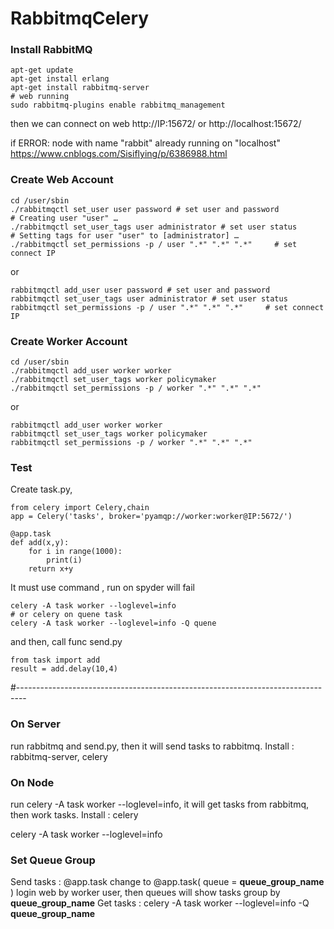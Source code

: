 # RabbitmqCelery

### Install RabbitMQ
    apt-get update 
    apt-get install erlang
    apt-get install rabbitmq-server
    # web running
    sudo rabbitmq-plugins enable rabbitmq_management
    
then we can connect on web
http://IP:15672/  or http://localhost:15672/  

if ERROR: node with name "rabbit" already running on "localhost"
https://www.cnblogs.com/Sisiflying/p/6386988.html 

### Create Web Account

    cd /user/sbin
    ./rabbitmqctl set_user user password # set user and password
    # Creating user "user" …
    ./rabbitmqctl set_user_tags user administrator # set user status
    # Setting tags for user "user" to [administrator] …
    ./rabbitmqctl set_permissions -p / user ".*" ".*" ".*"     # set connect IP
or

    rabbitmqctl add_user user password # set user and password
    rabbitmqctl set_user_tags user administrator # set user status
    rabbitmqctl set_permissions -p / user ".*" ".*" ".*"     # set connect IP

### Create Worker Account

    cd /user/sbin
    ./rabbitmqctl add_user worker worker
    ./rabbitmqctl set_user_tags worker policymaker
    ./rabbitmqctl set_permissions -p / worker ".*" ".*" ".*"   
or

    rabbitmqctl add_user worker worker
    rabbitmqctl set_user_tags worker policymaker
    rabbitmqctl set_permissions -p / worker ".*" ".*" ".*"   

### Test

Create task.py, 

    from celery import Celery,chain
    app = Celery('tasks', broker='pyamqp://worker:worker@IP:5672/')

    @app.task
    def add(x,y):
        for i in range(1000):
            print(i)
        return x+y

It must use command , run on spyder will fail

    celery -A task worker --loglevel=info
    # or celery on quene task
    celery -A task worker --loglevel=info -Q quene

and then, call func send.py

    from task import add
    result = add.delay(10,4)
#--------------------------------------------------------------------------------
### On Server 
run rabbitmq and send.py, then it will send tasks to rabbitmq.
Install : rabbitmq-server, celery
<!--crontab : git clone url, python3 job-->

### On Node 
run celery -A task worker --loglevel=info, it will get tasks from rabbitmq, then work tasks.
Install : celery
<!--crontab : git clone url
vim /etc/rc.local # it will run on boot-->
celery -A task worker --loglevel=info 

### Set Queue Group

Send tasks : @app.task change to @app.task( queue = **queue_group_name** )
login web by worker user, then queues will show tasks group by **queue_group_name**
Get tasks : celery -A task worker --loglevel=info -Q **queue_group_name** 



<!--Set Watch
pip install watchdog

watchmedo auto-restart -- celery -A task worker --loglevel=info -Q add,add2,class-->

